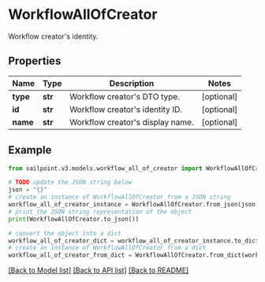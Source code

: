 # WorkflowAllOfCreator

Workflow creator's identity.

## Properties

Name | Type | Description | Notes
------------ | ------------- | ------------- | -------------
**type** | **str** | Workflow creator&#39;s DTO type. | [optional] 
**id** | **str** | Workflow creator&#39;s identity ID. | [optional] 
**name** | **str** | Workflow creator&#39;s display name. | [optional] 

## Example

```python
from sailpoint.v3.models.workflow_all_of_creator import WorkflowAllOfCreator

# TODO update the JSON string below
json = "{}"
# create an instance of WorkflowAllOfCreator from a JSON string
workflow_all_of_creator_instance = WorkflowAllOfCreator.from_json(json)
# print the JSON string representation of the object
print(WorkflowAllOfCreator.to_json())

# convert the object into a dict
workflow_all_of_creator_dict = workflow_all_of_creator_instance.to_dict()
# create an instance of WorkflowAllOfCreator from a dict
workflow_all_of_creator_from_dict = WorkflowAllOfCreator.from_dict(workflow_all_of_creator_dict)
```
[[Back to Model list]](../README.md#documentation-for-models) [[Back to API list]](../README.md#documentation-for-api-endpoints) [[Back to README]](../README.md)


